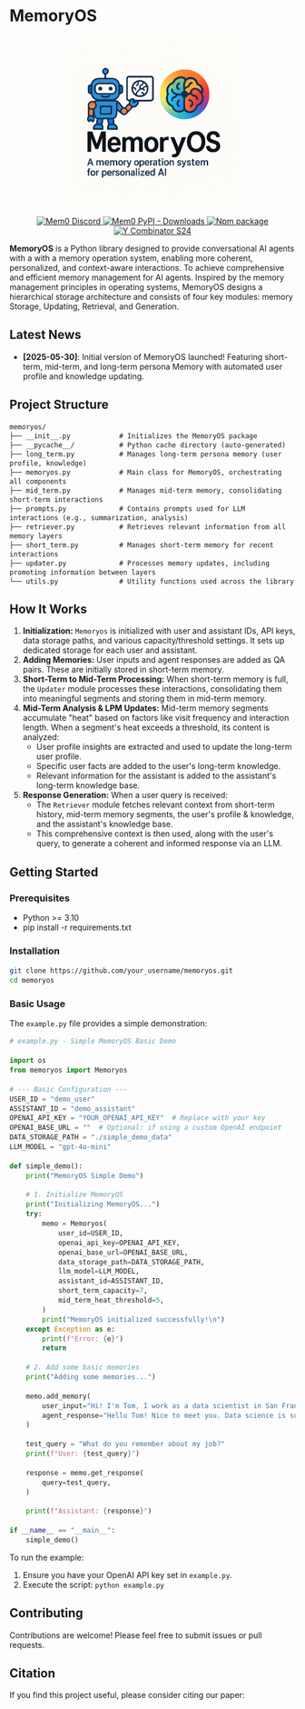 # MemoryOS
<div align="center">
  <img src="logo.png" alt="logo" width="300"/>
</div>
<p align="center">
  <a href="https://www.cnblogs.com/singerw/p/14127815.html">
    <img src="https://img.shields.io/badge/Arxiv-paper-red" alt="Mem0 Discord">
  </a>
  <a href="">
    <img src="https://img.shields.io/badge/QQ群-522592424-yellow" alt="Mem0 PyPI - Downloads">
  </a>
  <a href="" target="blank">
    <img src="https://img.shields.io/badge/Demo-Video-red" alt="Npm package">
  </a>
  <a href="https://opensource.org/licenses/MIT">
    <img src="https://img.shields.io/badge/License-MIT-blue" alt="Y Combinator S24">
  </a>
</p>



**MemoryOS** is a Python library designed to provide conversational AI agents with a with a memory operation system, enabling more coherent, personalized, and context-aware interactions. To achieve comprehensive and efficient memory management for AI agents. Inspired by the memory management principles in operating systems, MemoryOS designs a hierarchical storage architecture and consists of four key modules: memory Storage, Updating, Retrieval, and Generation.

## Latest News

*   **[2025-05-30]**: Initial version of MemoryOS launched! Featuring short-term, mid-term, and long-term persona Memory with automated user profile and knowledge updating.

## Project Structure

```
memoryos/
├── __init__.py            # Initializes the MemoryOS package
├── __pycache__/           # Python cache directory (auto-generated)
├── long_term.py           # Manages long-term persona memory (user profile, knowledge)
├── memoryos.py            # Main class for MemoryOS, orchestrating all components
├── mid_term.py            # Manages mid-term memory, consolidating short-term interactions
├── prompts.py             # Contains prompts used for LLM interactions (e.g., summarization, analysis)
├── retriever.py           # Retrieves relevant information from all memory layers
├── short_term.py          # Manages short-term memory for recent interactions
├── updater.py             # Processes memory updates, including promoting information between layers
└── utils.py               # Utility functions used across the library
```

## How It Works

1.  **Initialization:** `Memoryos` is initialized with user and assistant IDs, API keys, data storage paths, and various capacity/threshold settings. It sets up dedicated storage for each user and assistant.
2.  **Adding Memories:** User inputs and agent responses are added as QA pairs. These are initially stored in short-term memory.
3.  **Short-Term to Mid-Term Processing:** When short-term memory is full, the `Updater` module processes these interactions, consolidating them into meaningful segments and storing them in mid-term memory.
4.  **Mid-Term Analysis & LPM Updates:** Mid-term memory segments accumulate "heat" based on factors like visit frequency and interaction length. When a segment's heat exceeds a threshold, its content is analyzed:
    *   User profile insights are extracted and used to update the long-term user profile.
    *   Specific user facts are added to the user's long-term knowledge.
    *   Relevant information for the assistant is added to the assistant's long-term knowledge base.
5.  **Response Generation:** When a user query is received:
    *   The `Retriever` module fetches relevant context from short-term history, mid-term memory segments, the user's profile & knowledge, and the assistant's knowledge base.
    *   This comprehensive context is then used, along with the user's query, to generate a coherent and informed response via an LLM.

## Getting Started

### Prerequisites

*   Python >= 3.10
*   pip install -r requirements.txt

### Installation

```bash
git clone https://github.com/your_username/memoryos.git  
cd memoryos
```

### Basic Usage

The `example.py` file provides a simple demonstration:

```python
# example.py - Simple MemoryOS Basic Demo

import os
from memoryos import Memoryos

# --- Basic Configuration ---
USER_ID = "demo_user"
ASSISTANT_ID = "demo_assistant"
OPENAI_API_KEY = "YOUR_OPENAI_API_KEY"  # Replace with your key
OPENAI_BASE_URL = ""  # Optional: if using a custom OpenAI endpoint
DATA_STORAGE_PATH = "./simple_demo_data"
LLM_MODEL = "gpt-4o-mini"

def simple_demo():
    print("MemoryOS Simple Demo")
    
    # 1. Initialize MemoryOS
    print("Initializing MemoryOS...")
    try:
        memo = Memoryos(
            user_id=USER_ID,
            openai_api_key=OPENAI_API_KEY,
            openai_base_url=OPENAI_BASE_URL,
            data_storage_path=DATA_STORAGE_PATH,
            llm_model=LLM_MODEL,
            assistant_id=ASSISTANT_ID,
            short_term_capacity=7,  
            mid_term_heat_threshold=5,  
        )
        print("MemoryOS initialized successfully!\n")
    except Exception as e:
        print(f"Error: {e}")
        return

    # 2. Add some basic memories
    print("Adding some memories...")
    
    memo.add_memory(
        user_input="Hi! I'm Tom, I work as a data scientist in San Francisco.",
        agent_response="Hello Tom! Nice to meet you. Data science is such an exciting field. What kind of data do you work with?"
    )
     
    test_query = "What do you remember about my job?"
    print(f"User: {test_query}")
    
    response = memo.get_response(
        query=test_query,
    )
    
    print(f"Assistant: {response}")

if __name__ == "__main__":
    simple_demo()
```

To run the example:

1.  Ensure you have your OpenAI API key set in `example.py`.
2.  Execute the script: `python example.py`


## Contributing

Contributions are welcome! Please feel free to submit issues or pull requests.

## Citation

If you find this project useful, please consider citing our paper:

```bibtex
```

